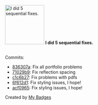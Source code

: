 <img src="https://my-badges.github.io/my-badges/fix-5.png" alt="I did 5 sequential fixes." title="I did 5 sequential fixes." width="128">
<strong>I did 5 sequential fixes.</strong>
<br><br>

Commits:

- <a href="https://github.com/man250001/Portfolio_CM/commit/836307ac7c76173cf5354b2eeb376c55693fd93b">836307a</a>: Fix all portfolio problems
- <a href="https://github.com/man250001/Portfolio_CM/commit/71029b964f6b11188953c849864e212b713b0a7f">71029b9</a>: Fix reflection spacing
- <a href="https://github.com/man250001/Portfolio_CM/commit/c1c6b27e6d4c3352167de3cfe099d75faf3554ca">c1c6b27</a>: Fix problems with pdfs
- <a href="https://github.com/man250001/Portfolio_CM/commit/6f612d14ce1d87e5aa4629d2dadb21c3c853a145">6f612d1</a>: Fix styling issues, I hope!
- <a href="https://github.com/man250001/Portfolio_CM/commit/acf0965110c564618f2717a4ab4f70409fdb1e94">acf0965</a>: Fix styling issues, I hope!


Created by <a href="https://github.com/my-badges/my-badges">My Badges</a>
